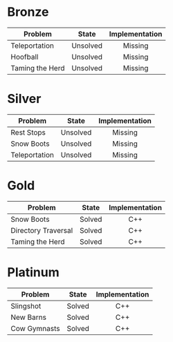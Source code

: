 # Bronze
| Problem        | State           | Implementation  |
| ------------- |:---------------:| :--------------:|
| Teleportation | Unsolved          | Missing            |
| Hoofball     | Unsolved          | Missing            |
| Taming the Herd | Unsolved          | Missing            |
# Silver
| Problem        | State           | Implementation  |
| ------------- |:---------------:| :--------------:|
| Rest Stops | Unsolved          | Missing            |
| Snow Boots     | Unsolved          | Missing            |
| Teleportation | Unsolved          | Missing           |
# Gold
| Problem        | State           | Implementation  |
| ------------- |:---------------:| :--------------:|
| Snow Boots | Solved          | C++            |
| Directory Traversal     | Solved          | C++            |
| Taming the Herd | Solved          | C++            |
# Platinum
| Problem        | State           | Implementation  |
| ------------- |:---------------:| :--------------:|
| Slingshot | Solved          | C++            |
| New Barns     | Solved          | C++            |
| Cow Gymnasts | Solved          | C++            |
